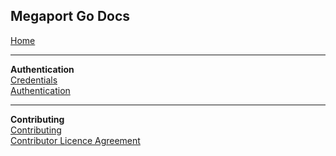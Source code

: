 ## Megaport Go Docs  

[Home](Home)  

---

**Authentication**  
[Credentials](Credentials)  
[Authentication](Authentication)  

---

**Contributing**  
[Contributing](Contributing)  
[Contributor Licence Agreement](Megaport_Contributor_Licence_Agreement)  
